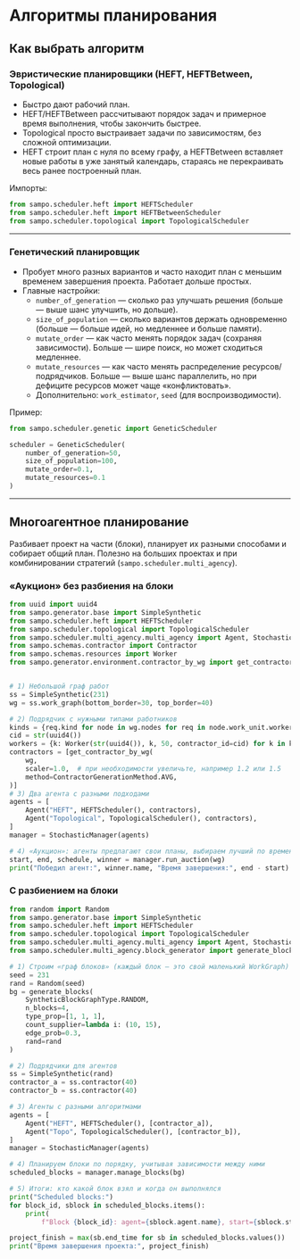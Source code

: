 # Алгоритмы планирования

## Как выбрать алгоритм

### Эвристические планировщики (HEFT, HEFTBetween, Topological)

- Быстро дают рабочий план.
- HEFT/HEFTBetween рассчитывают порядок задач и примерное время выполнения, чтобы закончить быстрее.
- Topological просто выстраивает задачи по зависимостям, без сложной оптимизации.
- HEFT строит план с нуля по всему графу, а HEFTBetween вставляет новые работы в уже занятый календарь, стараясь не
  перекраивать весь ранее построенный план.

Импорты:

```python
from sampo.scheduler.heft import HEFTScheduler
from sampo.scheduler.heft import HEFTBetweenScheduler
from sampo.scheduler.topological import TopologicalScheduler
```

---

### Генетический планировщик

- Пробует много разных вариантов и часто находит план с меньшим временем завершения проекта. Работает дольше простых.
- Главные настройки:
    - `number_of_generation` — сколько раз улучшать решения (больше — выше шанс улучшить, но дольше).
    - `size_of_population` — сколько вариантов держать одновременно (больше — больше идей, но медленнее и больше
      памяти).
    - `mutate_order` — как часто менять порядок задач (сохраняя зависимости). Больше — шире поиск, но может сходиться
      медленнее.
    - `mutate_resources` — как часто менять распределение ресурсов/подрядчиков. Больше — выше шанс параллелить, но при
      дефиците ресурсов может чаще «конфликтовать».
    - Дополнительно: `work_estimator`, `seed` (для воспроизводимости).

Пример:

```python
from sampo.scheduler.genetic import GeneticScheduler

scheduler = GeneticScheduler(
    number_of_generation=50,
    size_of_population=100,
    mutate_order=0.1,
    mutate_resources=0.1
)
```

---

## Многоагентное планирование

Разбивает проект на части (блоки), планирует их разными способами и собирает общий план. Полезно на больших проектах и
при комбинировании стратегий (`sampo.scheduler.multi_agency`).

### «Аукцион» без разбиения на блоки

```python
from uuid import uuid4
from sampo.generator.base import SimpleSynthetic
from sampo.scheduler.heft import HEFTScheduler
from sampo.scheduler.topological import TopologicalScheduler
from sampo.scheduler.multi_agency.multi_agency import Agent, StochasticManager
from sampo.schemas.contractor import Contractor
from sampo.schemas.resources import Worker
from sampo.generator.environment.contractor_by_wg import get_contractor_by_wg, ContractorGenerationMethod


# 1) Небольшой граф работ
ss = SimpleSynthetic(231)
wg = ss.work_graph(bottom_border=30, top_border=40)

# 2) Подрядчик с нужными типами работников
kinds = {req.kind for node in wg.nodes for req in node.work_unit.worker_reqs}
cid = str(uuid4())
workers = {k: Worker(str(uuid4()), k, 50, contractor_id=cid) for k in kinds}
contractors = [get_contractor_by_wg(
    wg,
    scaler=1.0,  # при необходимости увеличьте, например 1.2 или 1.5
    method=ContractorGenerationMethod.AVG,
)]
# 3) Два агента с разными подходами
agents = [
    Agent("HEFT", HEFTScheduler(), contractors),
    Agent("Topological", TopologicalScheduler(), contractors),
]
manager = StochasticManager(agents)

# 4) «Аукцион»: агенты предлагают свои планы, выбираем лучший по времени завершения
start, end, schedule, winner = manager.run_auction(wg)
print("Победил агент:", winner.name, "Время завершения:", end - start)
```

### С разбиением на блоки

```python
from random import Random
from sampo.generator.base import SimpleSynthetic
from sampo.scheduler.heft import HEFTScheduler
from sampo.scheduler.topological import TopologicalScheduler
from sampo.scheduler.multi_agency.multi_agency import Agent, StochasticManager
from sampo.scheduler.multi_agency.block_generator import generate_blocks, SyntheticBlockGraphType

# 1) Строим «граф блоков» (каждый блок — это свой маленький WorkGraph)
seed = 231
rand = Random(seed)
bg = generate_blocks(
    SyntheticBlockGraphType.RANDOM,
    n_blocks=4,
    type_prop=[1, 1, 1],
    count_supplier=lambda i: (10, 15),
    edge_prob=0.3,
    rand=rand
)

# 2) Подрядчики для агентов
ss = SimpleSynthetic(rand)
contractor_a = ss.contractor(40)
contractor_b = ss.contractor(40)

# 3) Агенты с разными алгоритмами
agents = [
    Agent("HEFT", HEFTScheduler(), [contractor_a]),
    Agent("Topo", TopologicalScheduler(), [contractor_b]),
]
manager = StochasticManager(agents)

# 4) Планируем блоки по порядку, учитывая зависимости между ними
scheduled_blocks = manager.manage_blocks(bg)

# 5) Итоги: кто какой блок взял и когда он выполнялся
print("Scheduled blocks:")
for block_id, sblock in scheduled_blocks.items():
    print(
        f"Block {block_id}: agent={sblock.agent.name}, start={sblock.start_time}, end={sblock.end_time}, duration={sblock.duration}")

project_finish = max(sb.end_time for sb in scheduled_blocks.values())
print("Время завершения проекта:", project_finish)
```
